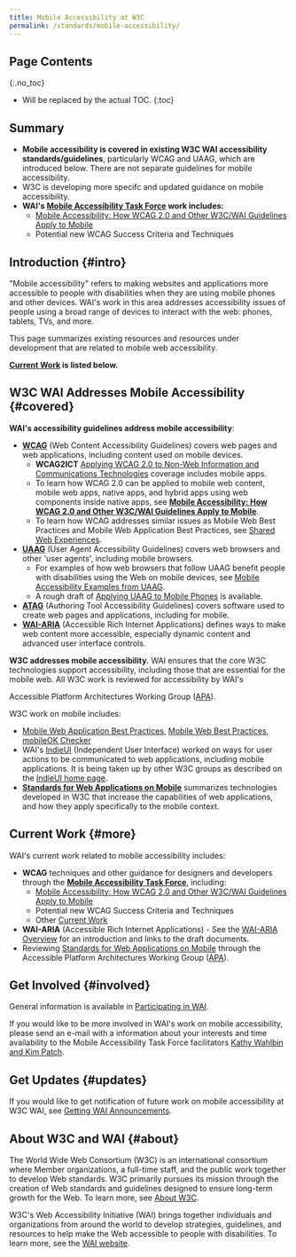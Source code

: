 ```yaml
---
title: Mobile Accessibility at W3C
permalink: /standards/mobile-accessibility/
---
```


Page Contents
-------------
{:.no_toc}

-   Will be replaced by the actual TOC.
{:toc}

Summary
-------

-   **Mobile accessibility is covered in existing W3C WAI accessibility
    standards/guidelines**, particularly WCAG and UAAG, which are
    introduced below. There are not separate guidelines for mobile
    accessibility.
-   W3C is developing more specifc and updated guidance on mobile
    accessibility.
-   **WAI's [Mobile Accessibility Task
    Force](https://www.w3.org/WAI/GL/mobile-a11y-tf/) work includes:**
    -   [Mobile Accessibility: How WCAG 2.0 and Other W3C/WAI Guidelines
        Apply to
        Mobile](http://www.w3.org/TR/mobile-accessibility-mapping/)
    -   Potential new WCAG Success Criteria and Techniques

Introduction {#intro}
----------------------

"Mobile accessibility" refers to making websites and applications more
accessible to people with disabilities when they are using mobile phones
and other devices. WAI's work in this area addresses accessibility
issues of people using a broad range of devices to interact with the
web: phones, tablets, TVs, and more.

This page summarizes existing resources and resources under development
that are related to mobile web accessibility.

**[Current Work](#more) is listed below.**

W3C WAI Addresses Mobile Accessibility {#covered}
--------------------------------------------------

**WAI's accessibility guidelines address mobile accessibility**:

-   **[WCAG](http://www.w3.org/WAI/intro/wcag.php)** (Web Content
    Accessibility Guidelines) covers web pages and web applications,
    including content used on mobile devices.
    -   **WCAG2ICT** [Applying WCAG 2.0 to Non-Web Information and
        Communications Technologies](http://www.w3.org/TR/wcag2ict/)
        coverage includes mobile apps.
    -   To learn how WCAG 2.0 can be applied to mobile web content,
        mobile web apps, native apps, and hybrid apps using web
        components inside native apps, see [**Mobile Accessibility: How
        WCAG 2.0 and Other W3C/WAI Guidelines Apply to
        Mobile**](http://www.w3.org/TR/mobile-accessibility-mapping/).
    -   To learn how WCAG addresses similar issues as Mobile Web Best
        Practices and Mobile Web Application Best Practices, see [Shared
        Web Experiences](http://www.w3.org/WAI/mobile/experiences).
-   **[UAAG](http://www.w3.org/WAI/intro/uaag.php)** (User Agent
    Accessibility Guidelines) covers web browsers and other 'user
    agents', including mobile browsers.
    -   For examples of how web browsers that follow UAAG benefit people
        with disabilities using the Web on mobile devices, see [Mobile
        Accessibility Examples from
        UAAG](http://www.w3.org/TR/IMPLEMENTING-UAAG20/mobile).
    -   A rough draft of [Applying UAAG to Mobile
        Phones](http://www.w3.org/WAI/UA/work/wiki/Applying_UAAG_to_Mobile_Phones)
        is available.
-   **[ATAG](http://www.w3.org/WAI/intro/atag.php)** (Authoring Tool
    Accessibility Guidelines) covers software used to create web pages
    and applications, including for mobile.
-   **[WAI-ARIA](http://www.w3.org/WAI/intro/aria.php)** (Accessible
    Rich Internet Applications) defines ways to make web content more
    accessible, especially dynamic content and advanced user interface
    controls.

**W3C addresses mobile accessibility.** WAI ensures that the core W3C
technologies support accessibility, including those that are essential
for the mobile web. All W3C work is reviewed for accessibility by WAI's

Accessible Platform Architectures Working Group
([APA](https://www.w3.org/WAI/APA/)).

W3C work on mobile includes:

-   [Mobile Web Application Best
    Practices](http://www.w3.org/TR/mwabp/), [Mobile Web Best
    Practices](http://www.w3.org/TR/mobile-bp/), [mobileOK
    Checker](http://validator.w3.org/mobile/)
-   WAI's [IndieUI](http://www.w3.org/WAI/intro/indieui) (Independent
    User Interface) worked on ways for user actions to be communicated
    to web applications, including mobile applications. It is being
    taken up by other W3C groups as described on the [IndieUI home
    page](https://www.w3.org/WAI/IndieUI/).
-   **[Standards for Web Applications on
    Mobile](http://www.w3.org/Mobile/mobile-web-app-state/)** summarizes
    technologies developed in W3C that increase the capabilities of web
    applications, and how they apply specifically to the mobile context.

Current Work {#more}
---------------------

WAI's current work related to mobile accessibility includes:

-   **WCAG** techniques and other guidance for designers and developers
    through the [**Mobile Accessibility Task
    Force**](http://www.w3.org/WAI/GL/mobile-a11y-tf/), including:
    -   [Mobile Accessibility: How WCAG 2.0 and Other W3C/WAI Guidelines
        Apply to
        Mobile](http://www.w3.org/TR/mobile-accessibility-mapping/)
    -   Potential new WCAG Success Criteria and Techniques
    -   Other [Current
        Work](https://www.w3.org/WAI/GL/mobile-a11y-tf/wiki/Main_Page#Current_Work)
-   **WAI-ARIA** (Accessible Rich Internet Applications) - See the
    [WAI-ARIA Overview](http://www.w3.org/WAI/intro/aria.php) for an
    introduction and links to the draft documents.
-   Reviewing [Standards for Web Applications on
    Mobile](http://www.w3.org/Mobile/mobile-web-app-state/) through the
    Accessible Platform Architectures Working Group
    ([APA](https://www.w3.org/WAI/APA/)).

Get Involved {#involved}
-------------------------

General information is available in [Participating in
WAI](https://www.w3.org/WAI/participation).

If you would like to be more involved in WAI's work on mobile
accessibility, please send an e-mail with a information about your
interests and time availability to the Mobile Accessibility Task Force
facilitators [Kathy Wahlbin and Kim
Patch](mailto:kathy@interactiveaccessibility.com,Kim@redstartsystems.com?cc=wai@w3.org,shadi@w3.org&subject=Mobile%20Accessibility%20Task%20Force%20Enquiry).

Get Updates {#updates}
-----------------------

If you would like to get notification of future work on mobile
accessibility at W3C WAI, see [Getting WAI
Announcements](http://www.w3.org/WAI/about/announcements).


<!-- @@@@@@@@@@@ commented out for now

Mobile and Accessibility Overlap {#overlap}
--------------------------------------------

Most of this page addresses people with disabilities using mobile
devices. We also have related resources that address situations such as:
a web development project wants to make their websites and web
applications work better for *all mobile users (including those without
disabilities)* **and also** work better for *users with disabilities
using "traditional" computers*.

-   [**Web Content Accessibility and Mobile Web**: Making a Web Site
    Accessible Both for People with Disabilities and for Mobile
    Devices](http://www.w3.org/WAI/mobile/overlap.html) introduces the
    significant overlap between making a website accessible for a mobile
    device and for people with disabilities. Provides a brief overview
    that is *useful for the [business
    case](http://www.w3.org/WAI/bcase/)*.
-   [**Shared Web Experiences: Barriers Common to Mobile Device Users
    and People with
    Disabilities**](http://www.w3.org/WAI/mobile/experiences) provides
    examples of barriers that people with disabilities and people using
    mobile devices experience when interacting with web content. It is
    organized by the principles perceivable, operable, understandable,
    and robust, and includes links to the relevant sections of MWBP
    (Mobile Web Best Practices) and WCAG (Web Content Accessibility
    Guidelines).
-   [Relationship between Mobile Web Best Practices (MWBP) and Web
    Content Accessibility Guidelines
    (WCAG)](http://www.w3.org/TR/mwbp-wcag/) provides guidance for
    people who are familiar with MWBP and want to know how it relates to
    WCAG, or are familiar with WCAG and want to know how it relates to
    MWBP.
    
    @@@@@@@@@ end comment out -->

About W3C and WAI {#about}
---------------------------

The World Wide Web Consortium (W3C) is an international consortium where
Member organizations, a full-time staff, and the public work together to
develop Web standards. W3C primarily pursues its mission through the
creation of Web standards and guidelines designed to ensure long-term
growth for the Web. To learn more, see [About
W3C](http://www.w3.org/Consortium/).

W3C's Web Accessibility Initiative (WAI) brings together individuals and
organizations from around the world to develop strategies, guidelines,
and resources to help make the Web accessible to people with
disabilities. To learn more, see the [WAI
website](http://www.w3.org/WAI/).
